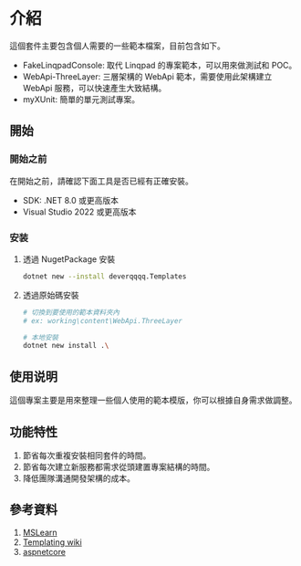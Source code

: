 # 介紹

這個套件主要包含個人需要的一些範本檔案，目前包含如下。

- FakeLinqpadConsole: 取代 Linqpad 的專案範本，可以用來做測試和 POC。
- WebApi-ThreeLayer: 三層架構的 WebApi 範本，需要使用此架構建立 WebApi 服務，可以快速產生大致結構。
- myXUnit: 簡單的單元測試專案。

## 開始

### 開始之前

在開始之前，請確認下面工具是否已經有正確安裝。

- SDK: .NET 8.0 或更高版本
- Visual Studio 2022 或更高版本

### 安装

1. 透過 NugetPackage 安裝

    ```bash
    dotnet new --install deverqqqq.Templates
    ```

2. 透過原始碼安裝
   
    ```bash
    # 切換到要使用的範本資料夾內
    # ex: working\content\WebApi.ThreeLayer

    # 本地安裝
    dotnet new install .\
    ```

## 使用说明

這個專案主要是用來整理一些個人使用的範本模版，你可以根據自身需求做調整。   

## 功能特性

1. 節省每次重複安裝相同套件的時間。
2. 節省每次建立新服務都需求從頭建置專案結構的時間。
3. 降低團隊溝通開發架構的成本。

## 參考資料

1. [MSLearn](https://learn.microsoft.com/zh-tw/dotnet/core/tutorials/cli-templates-create-item-template)
2. [Templating wiki](https://github.com/dotnet/templating/wiki)  
3. [aspnetcore](https://github.com/dotnet/aspnetcore/tree/main/src/ProjectTemplates)

